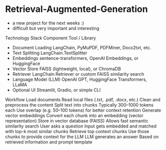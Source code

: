 # Retrieval-Augmented-Generation

- a new project for the next weeks :)
- difficult but very important and interesting

Technology Stack
Component	Tool / Library
- Document Loading	LangChain, PyMuPDF, PDFMiner, Docx2txt, etc.
- Text Splitting	LangChain.TextSplitter
- Embeddings	sentence-transformers, OpenAI Embeddings, or HuggingFace
- Vector Store	FAISS (lightweight, local), or ChromaDB
- Retriever	LangChain Retriever or custom FAISS similarity search
- Language Model (LLM)	OpenAI GPT, HuggingFace Transformers, LLaMA
- Optional UI	Streamlit, Gradio, or simple CLI

Workflow
Load documents
    Read local files (.txt, .pdf, .docx, etc.)
    Clean and preprocess the content
Split text into chunks
    Typically 300–1000 tokens each
    Use overlap (e.g. 50–100 tokens) for better context retention
Generate vector embeddings
    Convert each chunk into an embedding (vector representation)
Store in vector database (FAISS)
    Allows fast semantic similarity search
User asks a question
    Input gets embedded and matched with top-k most similar chunks
Retrieve top context chunks
    Use those chunks to provide context for the LLM
LLM generates an answer
    Based on retrieved information and prompt template
